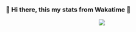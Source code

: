 ### 👋 Hi there, this my stats from Wakatime 👋

<p align="center"> 
  <a href="https://github.com/kholilrnm" target="_blank">
    <img align="center" src="https://github-readme-stats.vercel.app/api/wakatime?username=@kholilrnm&compact=True">
  </a>
</p>
